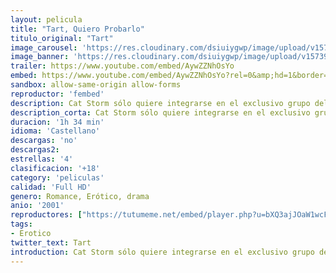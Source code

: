```yaml
---
layout: pelicula
title: "Tart, Quiero Probarlo"
titulo_original: "Tart"
image_carousel: 'https://res.cloudinary.com/dsiuiygwp/image/upload/v1573953006/tart-min_ox2bzd.jpg'
image_banner: 'https://res.cloudinary.com/dsiuiygwp/image/upload/v1573953010/maxresdefault_10_-min_ruiqmo.jpg'
trailer: https://www.youtube.com/embed/AywZZNhOsYo
embed: https://www.youtube.com/embed/AywZZNhOsYo?rel=0&amp;hd=1&border=0&wmode=opaque&enablejsapi=1&modestbranding=1&controls=1&showinfo=1
sandbox: allow-same-origin allow-forms
reproductor: 'fembed'
description: Cat Storm sólo quiere integrarse en el exclusivo grupo del instituto Hewitt en el barrio alto de Manhattan. Ella está interesada en William, el chico más popular del instituto, mientras su mejor amiga, Delilah, es una mala influencia que sólo ocasiona problemas.
description_corta: Cat Storm sólo quiere integrarse en el exclusivo grupo del instituto Hewitt en el barrio alto de Manhattan. Ella está interesada en William, el..
duracion: '1h 34 min'
idioma: 'Castellano'
descargas: 'no'
descargas2:
estrellas: '4'
clasificacion: '+18'
category: 'peliculas'
calidad: 'Full HD'
genero: Romance, Erótico, drama
anio: '2001'
reproductores: ["https://tutumeme.net/embed/player.php?u=bXQ3ajJOaW1wcFRGcEs2VW5XRGExTlRPMytmUnc3bHVwcWhoenVIUjI5SHF5TlNwc0taaG1jN2gwZHZSNTlIRHVhV2tZWitkNUtDVDNOL1ZvYW1rYjJkam13PT0"]
tags:
- Erotico
twitter_text: Tart
introduction: Cat Storm sólo quiere integrarse en el exclusivo grupo del instituto Hewitt en el barrio alto de Manhattan. Ella está interesada en William, el..
---
```



 







